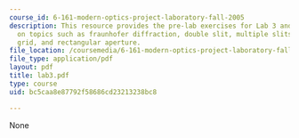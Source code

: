 ```yaml
---
course_id: 6-161-modern-optics-project-laboratory-fall-2005
description: This resource provides the pre-lab exercises for Lab 3 and in-lab exercises
  on topics such as fraunhofer diffraction, double slit, multiple slits, rectangular
  grid, and rectangular aperture.
file_location: /coursemedia/6-161-modern-optics-project-laboratory-fall-2005/bc5caa8e87792f58686cd23213238bc8_lab3.pdf
file_type: application/pdf
layout: pdf
title: lab3.pdf
type: course
uid: bc5caa8e87792f58686cd23213238bc8

---
```

None